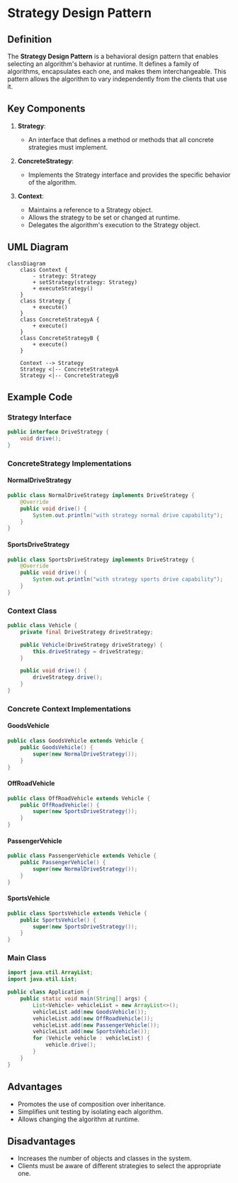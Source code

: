 # Strategy Design Pattern

## Definition
The **Strategy Design Pattern** is a behavioral design pattern that enables selecting an algorithm's behavior at runtime. It defines a family of algorithms, encapsulates each one, and makes them interchangeable. This pattern allows the algorithm to vary independently from the clients that use it.

## Key Components
1. **Strategy**:
    - An interface that defines a method or methods that all concrete strategies must implement.

2. **ConcreteStrategy**:
    - Implements the Strategy interface and provides the specific behavior of the algorithm.

3. **Context**:
    - Maintains a reference to a Strategy object.
    - Allows the strategy to be set or changed at runtime.
    - Delegates the algorithm's execution to the Strategy object.

## UML Diagram

```mermaid
classDiagram
    class Context {
        - strategy: Strategy
        + setStrategy(strategy: Strategy)
        + executeStrategy()
    }
    class Strategy {
        + execute()
    }
    class ConcreteStrategyA {
        + execute()
    }
    class ConcreteStrategyB {
        + execute()
    }

    Context --> Strategy
    Strategy <|-- ConcreteStrategyA
    Strategy <|-- ConcreteStrategyB
```

## Example Code

### Strategy Interface
```java
public interface DriveStrategy {
    void drive();
}
```

### ConcreteStrategy Implementations
#### NormalDriveStrategy
```java
public class NormalDriveStrategy implements DriveStrategy {
    @Override
    public void drive() {
        System.out.println("with strategy normal drive capability");
    }
}
```

#### SportsDriveStrategy
```java
public class SportsDriveStrategy implements DriveStrategy {
    @Override
    public void drive() {
        System.out.println("with strategy sports drive capability");
    }
}
```

### Context Class
```java
public class Vehicle {
    private final DriveStrategy driveStrategy;

    public Vehicle(DriveStrategy driveStrategy) {
        this.driveStrategy = driveStrategy;
    }

    public void drive() {
        driveStrategy.drive();
    }
}
```

### Concrete Context Implementations
#### GoodsVehicle
```java
public class GoodsVehicle extends Vehicle {
    public GoodsVehicle() {
        super(new NormalDriveStrategy());
    }
}
```

#### OffRoadVehicle
```java
public class OffRoadVehicle extends Vehicle {
    public OffRoadVehicle() {
        super(new SportsDriveStrategy());
    }
}
```

#### PassengerVehicle
```java
public class PassengerVehicle extends Vehicle {
    public PassengerVehicle() {
        super(new NormalDriveStrategy());
    }
}
```

#### SportsVehicle
```java
public class SportsVehicle extends Vehicle {
    public SportsVehicle() {
        super(new SportsDriveStrategy());
    }
}
```

### Main Class
```java
import java.util.ArrayList;
import java.util.List;

public class Application {
    public static void main(String[] args) {
        List<Vehicle> vehicleList = new ArrayList<>();
        vehicleList.add(new GoodsVehicle());
        vehicleList.add(new OffRoadVehicle());
        vehicleList.add(new PassengerVehicle());
        vehicleList.add(new SportsVehicle());
        for (Vehicle vehicle : vehicleList) {
            vehicle.drive();
        }
    }
}
```

## Advantages
- Promotes the use of composition over inheritance.
- Simplifies unit testing by isolating each algorithm.
- Allows changing the algorithm at runtime.

## Disadvantages
- Increases the number of objects and classes in the system.
- Clients must be aware of different strategies to select the appropriate one.